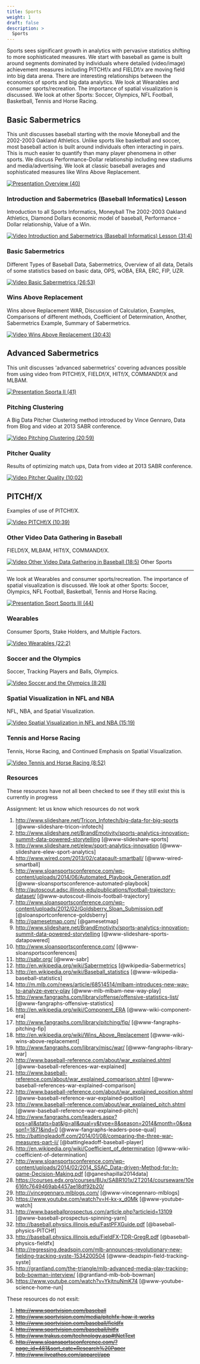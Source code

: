```yaml
---
title: Sports
weight: 1
draft: false
description: >
  Sports
---
```


Sports sees significant growth in analytics with pervasive statistics
shifting to more sophisticated measures. We start with baseball as game
is built around segments dominated by individuals where detailed
(video/image) achievement measures including PITCHf/x and FIELDf/x are
moving field into big data arena. There are interesting relationships
between the economics of sports and big data analytics. We look at
Wearables and consumer sports/recreation. The importance of spatial
visualization is discussed. We look at other Sports: Soccer, Olympics,
NFL Football, Basketball, Tennis and Horse Racing.

## Basic Sabermetrics

This unit discusses baseball starting with the movie Moneyball and the
2002-2003 Oakland Athletics. Unlike sports like basketball and soccer,
most baseball action is built around individuals often interacting in
pairs. This is much easier to quantify than many player phenomena in
other sports. We discuss Performance-Dollar relationship including new
stadiums and media/advertising. We look at classic baseball averages and
sophisticated measures like Wins Above Replacement.

[![Presentation](/images/presentation.png) Overview (40)](https://drive.google.com/open?id=0B8936_ytjfjmbWt6bGZuTFJ4TFE)

### Introduction and Sabermetrics (Baseball Informatics) Lesson

Introduction to all Sports Informatics, Moneyball The 2002-2003 Oakland
Athletics, Diamond Dollars economic model of baseball, Performance -
Dollar relationship, Value of a Win.

[![Video](/images/video.png) Introduction and Sabermetrics (Baseball Informatics) Lesson (31:4)](https://www.youtube.com/watch?v=Dd4zV__G5Q8)

### Basic Sabermetrics

Different Types of Baseball Data, Sabermetrics, Overview of all data,
Details of some statistics based on basic data, OPS, wOBA, ERA, ERC,
FIP, UZR.

[![Video](/images/video.png) Basic Sabermetrics (26:53)](https://www.youtube.com/watch?v=L0X-RQJZKrs)

### Wins Above Replacement

Wins above Replacement WAR, Discussion of Calculation, Examples,
Comparisons of different methods, Coefficient of Determination, Another,
Sabermetrics Example, Summary of Sabermetrics.

[![Video](/images/video.png) Wins Above Replacement (30:43)](https://www.youtube.com/watch?v=D6PHqPor4LA)

## Advanced Sabermetrics

This unit discusses 'advanced sabermetrics' covering advances possible
from using video from PITCHf/X, FIELDf/X, HITf/X, COMMANDf/X and MLBAM.

[![Presentation](/images/presentation.png) Sporta II (41)](https://drive.google.com/open?id=0B8936_ytjfjmUDh0Y01GbW9tWnc)

### Pitching Clustering

A Big Data Pitcher Clustering method introduced by Vince Gennaro, Data
from Blog and video at 2013 SABR conference.

[![Video](/images/video.png) Pitching Clustering (20:59)](https://www.youtube.com/watch?v=rZ9-b54aEvw)

### Pitcher Quality

Results of optimizing match ups, Data from video at 2013 SABR
conference.

[![Video](/images/video.png) Pitcher Quality (10:02)](https://www.youtube.com/watch?v=OkkUaySvXOY)

## PITCHf/X

Examples of use of PITCHf/X.

[![Video](/images/video.png) PITCHf/X (10:39)](https://www.youtube.com/watch?v=m7IXhsHgQmE)

### Other Video Data Gathering in Baseball

FIELDf/X, MLBAM, HITf/X, COMMANDf/X.

[![Video](/images/video.png) Other Video Data Gathering in Baseball (18:5)](https://www.youtube.com/watch?v=nKZiOOGccms) Other Sports

------------------------------------------------------------------------

We look at Wearables and consumer sports/recreation. The importance of
spatial visualization is discussed. We look at other Sports: Soccer,
Olympics, NFL Football, Basketball, Tennis and Horse Racing.

[![Presentation](/images/presentation.png) Sport Sports III (44)](https://drive.google.com/open?id=0B8936_ytjfjmUGdpUzFaRzhyWXM)

### Wearables

Consumer Sports, Stake Holders, and Multiple Factors.

[![Video](/images/video.png) Wearables (22:2)](https://www.youtube.com/watch?v=F_cPq6xIXw0)

### Soccer and the Olympics

Soccer, Tracking Players and Balls, Olympics.

[![Video](/images/video.png) Soccer and the Olympics
(8:28)](https://www.youtube.com/watch?v=AiZneaLJMTs)

### Spatial Visualization in NFL and NBA

NFL, NBA, and Spatial Visualization.

[![Video](/images/video.png) Spatial Visualization in NFL and NBA (15:19)](https://www.youtube.com/watch?v=Uorh3RJLC1s)

### Tennis and Horse Racing

Tennis, Horse Racing, and Continued Emphasis on Spatial Visualization.

[![Video](/images/video.png) Tennis and Horse Racing (8:52)](https://www.youtube.com/watch?v=2P-pismFSrI)

### Resources

These resources have not all been checked to see if they still exist this is currently in progress

Assignment: let us know which resources do not work

1.   <http://www.slideshare.net/Tricon_Infotech/big-data-for-big-sports> [@www-slideshare-tricon-infotech]
1.   <http://www.slideshare.net/BrandEmotivity/sports-analytics-innovation-summit-data-powered-storytelling> [@www-slideshare-sports]
1.   <http://www.slideshare.net/elew/sport-analytics-innovation> [@www-slideshare-elew-sport-analytics]
1.   <http://www.wired.com/2013/02/catapault-smartball/> [@www-wired-smartball]
1.   <http://www.sloansportsconference.com/wp-content/uploads/2014/06/Automated_Playbook_Generation.pdf> [@www-sloansportsconference-automated-playbook]
1.   <http://autoscout.adsc.illinois.edu/publications/football-trajectory-dataset/> [@www-autoscout-illinois-football-trajectory]
1.   <http://www.sloansportsconference.com/wp-content/uploads/2012/02/Goldsberry_Sloan_Submission.pdf> [@sloansportconference-goldsberry]
1.   <http://gamesetmap.com/> [@gamesetmap]
1.   <http://www.slideshare.net/BrandEmotivity/sports-analytics-innovation-summit-data-powered-storytelling> [@www-slideshare-sports-datapowered]
1.   <http://www.sloansportsconference.com/> [@www-sloansportsconferences]
1.   <http://sabr.org/> [@www-sabr]
1.   <http://en.wikipedia.org/wiki/Sabermetrics> [@wikipedia-Sabermetrics]
1.   <http://en.wikipedia.org/wiki/Baseball_statistics> [@www-wikipedia-baseball-statistics]
1.   <http://m.mlb.com/news/article/68514514/mlbam-introduces-new-way-to-analyze-every-play> [@www-mlb-mlbam-new-way-play]
1.   <http://www.fangraphs.com/library/offense/offensive-statistics-list/> [@www-fangraphs-offensive-statistics]
1.   <http://en.wikipedia.org/wiki/Component_ERA> [@www-wiki-component-era]
1.   <http://www.fangraphs.com/library/pitching/fip/> [@www-fangraphs-pitching-fip]
1.   <http://en.wikipedia.org/wiki/Wins_Above_Replacement> [@www-wiki-wins-above-replacement]
1.   <http://www.fangraphs.com/library/misc/war/> [@www-fangraphs-library-war]
1.   <http://www.baseball-reference.com/about/war_explained.shtml> [@www-baseball-references-war-explained]
1.   <http://www.baseball-reference.com/about/war_explained_comparison.shtml> [@www-baseball-references-war-explained-comparison]
1.   <http://www.baseball-reference.com/about/war_explained_position.shtml> [@www-baseball-reference-war-explained-position]
1.   <http://www.baseball-reference.com/about/war_explained_pitch.shtml> [@www-baseball-reference-war-explained-pitch]
1.   <http://www.fangraphs.com/leaders.aspx?pos=all&stats=bat&lg=all&qual=y&type=8&season=2014&month=0&season1=1871&ind=0> [@www-fangraphs-leaders-pose-qual]
1.   <http://battingleadoff.com/2014/01/08/comparing-the-three-war-measures-part-ii/> [@battingleadoff-baseball-player]
1.   <http://en.wikipedia.org/wiki/Coefficient_of_determination> [@www-wiki-coefficient-of-determination]
1.   <http://www.sloansportsconference.com/wp-content/uploads/2014/02/2014_SSAC_Data-driven-Method-for-In-game-Decision-Making.pdf> [@ganeshapillai2014data]
1.   <https://courses.edx.org/courses/BUx/SABR101x/2T2014/courseware/10e616fc7649469ab4457ae18df92b20/>
1.   <http://vincegennaro.mlblogs.com/> [@www-vincegennaro-mlblogs]
1.   <https://www.youtube.com/watch?v=H-kx-x_d0Mk> [@www-youtube-watch]
1.   <http://www.baseballprospectus.com/article.php?articleid=13109> [@www-baseball-prospectus-spinning-yarn]
1.   <http://baseball.physics.illinois.edu/FastPFXGuide.pdf> [@baseball-physics-PITCHf]
1.   <http://baseball.physics.illinois.edu/FieldFX-TDR-GregR.pdf> [@baseball-physics-fieldfx]
1.   <http://regressing.deadspin.com/mlb-announces-revolutionary-new-fielding-tracking-syste-1534200504> [@www-deadspin-field-tracking-syste]
1.   <http://grantland.com/the-triangle/mlb-advanced-media-play-tracking-bob-bowman-interview/> [@grantland-mlb-bob-bowman]
1.   <https://www.youtube.com/watch?v=YkjtnuNmK74> [@www-youtube-science-home-run]

These resources do not exsit:

1.   ~~<http://www.sportvision.com/baseball>~~
1.   ~~<http://www.sportvision.com/media/pitchfx-how-it-works>~~
1.   ~~<http://www.sportvision.com/baseball/fieldfx>~~
1.   ~~<http://www.sportvision.com/baseball/hitfx>~~
1.   ~~<http://www.trakus.com/technology.asp#tNetText>~~
1.   ~~<http://www.sloansportsconference.com/?page_id=481&sort_cate=Research%20Paper>~~
1.   ~~<http://www.liveathos.com/apparel/app>~~
